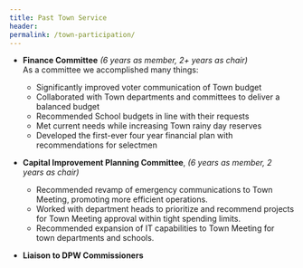 ```yaml
---
title: Past Town Service
header:
permalink: /town-participation/
---
```


* **Finance Committee** *(6 years as member, 2+ years as chair)*  
    As a committee we accomplished many things:

    - Significantly improved voter communication of Town budget
    - Collaborated with Town departments and committees to deliver a balanced budget
    - Recommended School budgets in line with their requests
    - Met current needs while increasing Town rainy day reserves
    - Developed the first-ever four year financial plan with recommendations for selectmen

* **Capital Improvement Planning Committee**, *(6 years as member, 2 years as chair)*

    - Recommended revamp of emergency communications to Town Meeting, promoting more efficient operations.
    - Worked with department heads to prioritize and recommend projects for Town Meeting approval within tight spending limits.
    - Recommended expansion of IT capabilities to Town Meeting for town departments and schools.

* **Liaison to DPW Commissioners**
